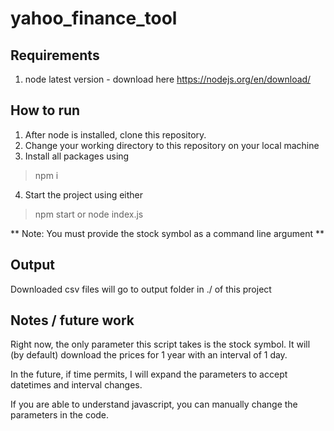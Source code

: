 # yahoo_finance_tool


## Requirements

1. node latest version - download here https://nodejs.org/en/download/

## How to run
1. After node is installed, clone this repository.
2. Change your working directory to this repository on your local machine
3. Install all packages using
> npm i
4. Start the project using either
> npm start <stock symbol>
or
> node index.js <stock symbol>
  
** Note: You must provide the stock symbol as a command line argument **

## Output
Downloaded csv files will go to output folder in ./ of this project

## Notes / future work
  
Right now, the only parameter this script takes is the stock symbol.
It will (by default) download the prices for 1 year with an interval of 1 day.

In the future, if time permits, I will expand the parameters to accept datetimes and interval changes.

If you are able to understand javascript, you can manually change the parameters in the code.
